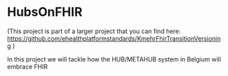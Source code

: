 # HubsOnFHIR

(This project is part of a larger project that you can find here: https://github.com/ehealthplatformstandards/KmehrFhirTransitionVersioning )

In this project we will tackle how the HUB/METAHUB system in Belgium will embrace FHIR

